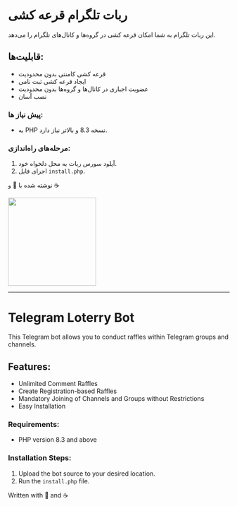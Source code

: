 # ربات تلگرام قرعه کشی

این ربات تلگرام به شما امکان قرعه کشی در گروه‌ها و کانال‌های تلگرام را می‌دهد.

## قابلیت‌ها:
- قرعه کشی کامنتی بدون محدودیت
- ایجاد قرعه کشی ثبت نامی
- عضویت اجباری در کانال‌ها و گروه‌ها بدون محدودیت
- نصب آسان


### پیش نیاز ها:
- به PHP نسخه 8.3 و بالاتر نباز دارد.


### مرحله‌های راه‌اندازی:
1. آپلود سورس ربات به محل دلخواه خود.
2. اجرای فایل `install.php`.

نوشته شده با 💖 و ☕

<a href="https://www.coffeebede.com/mortezavaezi"><img class="img-fluid" style="width:200px;" src="https://coffeebede.ir/DashboardTemplateV2/app-assets/images/banner/default-yellow.svg" /></a>

---

# Telegram Loterry Bot

This Telegram bot allows you to conduct raffles within Telegram groups and channels.

## Features:
- Unlimited Comment Raffles
- Create Registration-based Raffles
- Mandatory Joining of Channels and Groups without Restrictions
- Easy Installation

### Requirements:
- PHP version 8.3 and above


### Installation Steps:
1. Upload the bot source to your desired location.
2. Run the `install.php` file.

Written with 💖 and ☕
